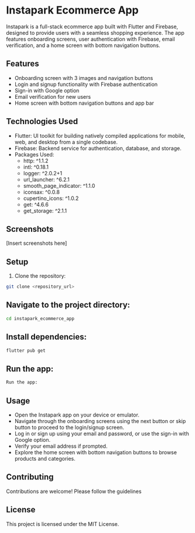 # Instapark Ecommerce App

Instapark is a full-stack ecommerce app built with Flutter and Firebase, designed to provide users with a seamless shopping experience. The app features onboarding screens, user authentication with Firebase, email verification, and a home screen with bottom navigation buttons.

## Features

- Onboarding screen with 3 images and navigation buttons
- Login and signup functionality with Firebase authentication
- Sign-in with Google option
- Email verification for new users
- Home screen with bottom navigation buttons and app bar

## Technologies Used

- Flutter: UI toolkit for building natively compiled applications for mobile, web, and desktop from a single codebase.
- Firebase: Backend service for authentication, database, and storage.
- Packages Used:
  - http: ^1.1.2
  - intl: ^0.18.1
  - logger: ^2.0.2+1
  - url_launcher: ^6.2.1
  - smooth_page_indicator: ^1.1.0
  - iconsax: ^0.0.8
  - cupertino_icons: ^1.0.2
  - get: ^4.6.6
  - get_storage: ^2.1.1

## Screenshots

[Insert screenshots here]

## Setup

1. Clone the repository:

```bash
git clone <repository_url>
```

## Navigate to the project directory:

```bash
cd instapark_ecommerce_app
```

## Install dependencies:

```bash
flutter pub get
```

## Run the app:

```bash
Run the app:
```

## Usage

- Open the Instapark app on your device or emulator.
- Navigate through the onboarding screens using the next button or skip button to proceed to the login/signup screen.
- Log in or sign up using your email and password, or use the sign-in with Google option.
- Verify your email address if prompted.
- Explore the home screen with bottom navigation buttons to browse products and categories.

## Contributing

Contributions are welcome! Please follow the guidelines

## License

This project is licensed under the MIT License.
